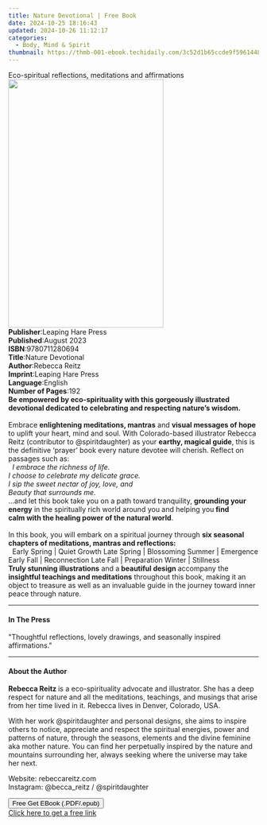 ```yaml
---
title: Nature Devotional | Free Book
date: 2024-10-25 18:16:43
updated: 2024-10-26 11:12:17
categories:
  - Body, Mind & Spirit
thumbnail: https://thmb-001-ebook.techidaily.com/3c52d1b65ccde9f5961448df5a8a299a7925184545f6679b18eba3f036ef48f6.jpg
---
```

<main id="book-container">
  <div class="flex flex-col">
    <div class="book-brief flex-1 py-6 px-4 sm:p-6 md:py-10 md:px-8">
      <!-- brief-->
      <div class="book-brief-main">
        Eco-spiritual reflections, meditations and affirmations
      </div>
    </div>
    <div
      class="book-meta-info flex-1 grid gap-4 col-start-1 col-end-3 row-start-1 sm:mb-6 sm:grid-cols-4 lg:gap-6 lg:col-start-2 lg:row-end-6 lg:row-span-6 lg:mb-0"
    >
      <div
        class="book-meta-info-left place-content-center mt-4 p-4 text-sm leading-6 col-start-2 col-span-2 dark:text-slate-400"
      >
        <img
          class="w-full h-500 object-cover rounded-lg sm:h-255 sm:col-span-2 lg:col-span-full"
          src="https://img-001-ebook.techidaily.com/08f9bb537d485e145c3e4a56f1e7c1d5128d5ad6e1c8ad31b53ea384748563b0.jpg"
          alt=""
          width="312"
          height="500"
        />
      </div>
      <div
        class="book-meta-info-right mt-2 col-start-1 row-start-2 col-span-3 self-center"
      >
        <!-- meta data  -->
        <div class="flex flex-col px-4 md:px-8">
          <div class="flex-1">
            <strong>Publisher</strong>:<span class="px-2"
              >Leaping Hare Press</span
            >
          </div>
          <div class="flex-1">
            <strong>Published</strong>:<span class="px-2">August 2023</span>
          </div>
          <div class="flex-1">
            <strong>ISBN</strong>:<span class="px-2">9780711280694</span>
          </div>
          <div class="flex-1">
            <strong>Title</strong>:<span class="px-2">Nature Devotional</span>
          </div>
          <div class="flex-1">
            <strong>Author</strong>:<span class="px-2">Rebecca Reitz</span>
          </div>
          <div class="flex-1">
            <strong>Imprint</strong>:<span class="px-2"
              >Leaping Hare Press</span
            >
          </div>
          <div class="flex-1">
            <strong>Language</strong>:<span class="px-2">English</span>
          </div>
          <div class="flex-1">
            <strong>Number of Pages</strong>:<span class="px-2">192</span>
          </div>
        </div>
      </div>
    </div>
    <div class="book-description flex-1 py-6 px-4 sm:p-6 md:py-10 md:px-8">
      <div class="book-description-main">
        <div accordion-content="" id="description">
          <b
            >Be empowered by eco-spirituality with this gorgeously illustrated
            devotional dedicated to celebrating and&nbsp;respecting nature’s
            wisdom.</b
          ><br /><br />
          Embrace&nbsp;<b>enlightening&nbsp;meditations, mantras</b> and
          <b>visual messages of hope </b>to uplift your heart, mind and
          soul.&nbsp;With Colorado-based illustrator&nbsp;Rebecca Reitz
          (contributor to @spiritdaughter) as your <b>earthy, magical guide</b>,
          this is the definitive ‘prayer’ book every nature devotee will
          cherish. Reflect on passages such as:<br />
          &nbsp; <i>I embrace the richness of life.</i><br /><i
            >I choose to celebrate my delicate grace.</i
          ><br /><i>I sip the sweet nectar of joy, love, and</i><br /><i
            >Beauty that surrounds me.</i
          >
          &nbsp;<br />
          …and let this book take you on a path toward tranquility,
          <b>grounding your energy</b> in the spiritually rich world&nbsp;around
          you&nbsp;and helping you<b>
            find calm&nbsp;with the healing power of the natural world</b
          >.<br /><br />
          In this book, you will embark on a spiritual journey through&nbsp;<b
            >six seasonal chapters of meditations, mantras and reflections:</b
          ><br />
          &nbsp; Early Spring | Quiet Growth Late Spring | Blossoming Summer |
          Emergence Early Fall | Reconnection Late Fall | Preparation Winter |
          Stillness <br /><b>Truly stunning illustrations</b> and a<b>
            beautiful design </b
          >accompany the <b>insightful teachings and meditations</b> throughout
          this book, making it an object to treasure as well as an invaluable
          guide in the journey toward inner peace through nature.
        </div>
        <div class="accordion-fader"></div>
      </div>
    </div>
    <div class="book-excerpts flex-1 py-6 px-4 sm:p-6 md:py-10 md:px-8">
      <!-- excerpts-->
      <div class="book-excerpts-main">
        <hr />
        <h4 class="placeholder placeholder-heading">
          <span>In The Press</span>
        </h4>
        <p>
          "Thoughtful reflections, lovely drawings, and seasonally inspired
          affirmations."
        </p>
      </div>
    </div>
    <div class="book-about-author flex-1 py-6 px-4 sm:p-6 md:py-10 md:px-8">
      <!-- about author-->
      <div class="book-main-author-main">
        <hr />
        <h4 class="placeholder placeholder-heading">
          <span>About the Author</span>
        </h4>
        <p></p>
        <p>
          <b>Rebecca Reitz </b>is a eco-spirituality advocate
          and&nbsp;illustrator. She has a deep respect for nature and all the
          meditations, teachings, and musings that arise from her time lived in
          it. Rebecca&nbsp;lives in Denver, Colorado, USA.
        </p>
        <p>
          With her work @spiritdaughter and personal designs, she aims to
          inspire others to notice, appreciate and respect the spiritual
          energies, power and&nbsp; patterns of nature, through the seasons,
          elements and the divine feminine aka mother nature. You can find her
          perpetually inspired by the nature and mountains surrounding her,
          always seeking where the universe may take her next.
        </p>
        <p>
          Website: rebeccareitz.com<br />Instagram: @becca_reitz /
          @spiritdaughter
        </p>
        <p></p>
      </div>
    </div>
    <div class="book-free-get flex-1 py-6 px-4 sm:p-6 md:py-10 md:px-8">
      <button
        id="btn-free-get"
        class="bg-blue-500 hover:bg-blue-700 text-white font-bold py-2 px-4 rounded"
      >
        Free Get EBook (.PDF/.epub)
      </button>
      <div id="countdown-display" class="px-2 text-lg mt-2"></div>
      <a
        id="free-link"
        class="hidden bg-blue-500 hover:bg-blue-700 text-white font-bold py-2 px-4 rounded"
        href="https://www.ebooks.com/en-us/book/210703950/nature-devotional/rebecca-reitz/"
        target="_blank"
        >Click here to get a free link</a
      >
    </div>
    <script>
      let countdownTime = 0;
      let countdownInterval = null;
      document
        .getElementById('btn-free-get')
        .addEventListener('click', startCountdown);
      function startCountdown() {
        countdownTime = new Date().getTime() + 60000 * 3;
        countdownInterval = setInterval(updateCountdown, 1000);
        document.getElementById('btn-free-get').disabled = true;
        document
          .getElementById('btn-free-get')
          .classList.add('bg-gray-500', 'cursor-not-allowed');
      }
      function updateCountdown() {
        let currentTime = new Date().getTime();
        let timeLeft = countdownTime - currentTime;
        let secondsLeft = Math.floor(timeLeft / 1000);
        document.getElementById('countdown-display').innerHTML =
          `Remaining time: ${secondsLeft} seconds.`;
        if (secondsLeft <= 0) {
          clearInterval(countdownInterval);
          document.getElementById('btn-free-get').classList.add('hidden');
          document.getElementById('free-link').classList.remove('hidden');
          document.getElementById('countdown-display').innerHTML = '';
        }
      }
    </script>
  </div>
</main>
